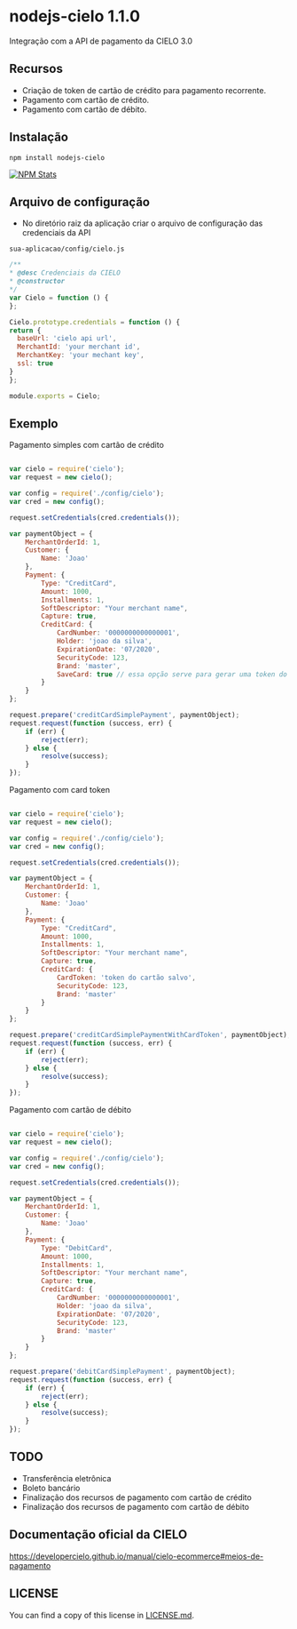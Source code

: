 # nodejs-cielo 1.1.0

Integração com a API de pagamento da CIELO 3.0

## Recursos

 - Criação de token de cartão de crédito para pagamento recorrente.
 - Pagamento com cartão de crédito.
 - Pagamento com cartão de débito.
 
 ## Instalação
 
 ```
npm install nodejs-cielo
```
[![NPM Stats](https://nodei.co/npm/nodejs-cielo.png?downloads=true)](https://www.npmjs.com/package/nodejs-cielo)


## Arquivo de configuração

 - No diretório raiz da aplicação criar o arquivo de configuração das credenciais da API
 
  ```
sua-aplicacao/config/cielo.js
```

  ```js
/**
 * @desc Credenciais da CIELO
 * @constructor
 */
var Cielo = function () {
};

Cielo.prototype.credentials = function () {
return {
    baseUrl: 'cielo api url',
    MerchantId: 'your merchant id',
    MerchantKey: 'your mechant key',
    ssl: true
}
};

module.exports = Cielo;

```

## Exemplo

Pagamento simples com cartão de crédito

```js

var cielo = require('cielo');
var request = new cielo();

var config = require('./config/cielo');
var cred = new config();

request.setCredentials(cred.credentials());

var paymentObject = {
    MerchantOrderId: 1,
    Customer: {
        Name: 'Joao'
    },
    Payment: {
        Type: "CreditCard",
        Amount: 1000,
        Installments: 1,
        SoftDescriptor: "Your merchant name",
        Capture: true,
        CreditCard: {
            CardNumber: '0000000000000001',
            Holder: 'joao da silva',
            ExpirationDate: '07/2020',
            SecurityCode: 123,
            Brand: 'master',
            SaveCard: true // essa opção serve para gerar uma token do cartão para futuras compras
        }
    }
};

request.prepare('creditCardSimplePayment', paymentObject);
request.request(function (success, err) {
    if (err) {
        reject(err);
    } else {
        resolve(success);
    }
});

```

Pagamento com card token

```js

var cielo = require('cielo');
var request = new cielo();

var config = require('./config/cielo');
var cred = new config();

request.setCredentials(cred.credentials());

var paymentObject = {
    MerchantOrderId: 1,
    Customer: {
        Name: 'Joao'
    },
    Payment: {
        Type: "CreditCard",
        Amount: 1000,
        Installments: 1,
        SoftDescriptor: "Your merchant name",
        Capture: true,
        CreditCard: {
            CardToken: 'token do cartão salvo',
            SecurityCode: 123,
            Brand: 'master'
        }
    }
};

request.prepare('creditCardSimplePaymentWithCardToken', paymentObject);
request.request(function (success, err) {
    if (err) {
        reject(err);
    } else {
        resolve(success);
    }
});

```

Pagamento com cartão de débito

```js

var cielo = require('cielo');
var request = new cielo();

var config = require('./config/cielo');
var cred = new config();

request.setCredentials(cred.credentials());

var paymentObject = {
    MerchantOrderId: 1,
    Customer: {
        Name: 'Joao'
    },
    Payment: {
        Type: "DebitCard",
        Amount: 1000,
        Installments: 1,
        SoftDescriptor: "Your merchant name",
        Capture: true,
        CreditCard: {
            CardNumber: '0000000000000001',
            Holder: 'joao da silva',
            ExpirationDate: '07/2020',
            SecurityCode: 123,
            Brand: 'master'
        }
    }
};

request.prepare('debitCardSimplePayment', paymentObject);
request.request(function (success, err) {
    if (err) {
        reject(err);
    } else {
        resolve(success);
    }
});

```

## TODO

 - Transferência eletrônica
 - Boleto bancário
 - Finalização dos recursos de pagamento com cartão de crédito
 - Finalização dos recursos de pagamento com cartão de débito
 
## Documentação oficial da CIELO

https://developercielo.github.io/manual/cielo-ecommerce#meios-de-pagamento

## LICENSE

You can find a copy of this license in [LICENSE.md](LICENSE.md).
